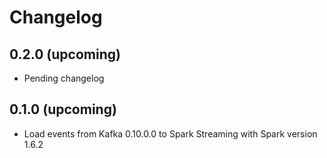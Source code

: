# Changelog

## 0.2.0 (upcoming)

* Pending changelog

## 0.1.0 (upcoming)

* Load events from Kafka 0.10.0.0 to Spark Streaming with Spark version 1.6.2
